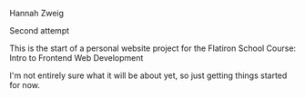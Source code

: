 Hannah Zweig


Second attempt

This is the start of a personal website project for the Flatiron School Course: Intro to Frontend Web Development

I'm not entirely sure what it will be about yet, so just getting things started for now.
